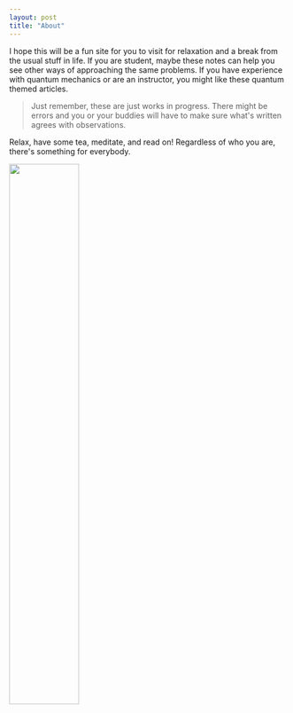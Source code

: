 ```yaml
---
layout: post
title: "About"
---
```



I hope this will be a fun site for you to visit for relaxation and a break from the usual stuff in life. If you are student, maybe these notes can help you see other ways of approaching the same problems. If you have experience with quantum mechanics or are an instructor, you might like these quantum themed articles.

> Just remember, these are just works in progress. There might be errors and you or your buddies will have to make sure what's written agrees with observations.

Relax, have some tea, meditate, and read on! Regardless of who you are, there's something for everybody.

<img src="{{ site.images | relative_url }}/stone.png" width="50%" height="50%" />
